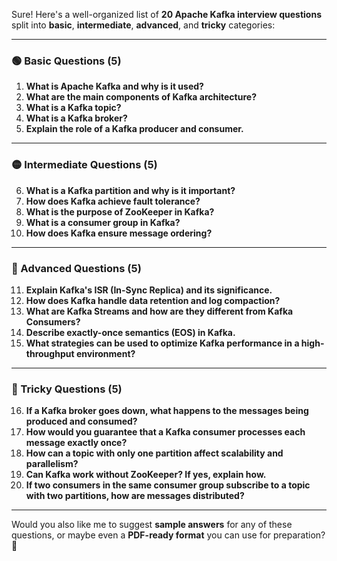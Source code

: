 Sure! Here's a well-organized list of **20 Apache Kafka interview questions** split into **basic**, **intermediate**, **advanced**, and **tricky** categories:

---

### 🟢 Basic Questions (5)

1. **What is Apache Kafka and why is it used?**
2. **What are the main components of Kafka architecture?**
3. **What is a Kafka topic?**
4. **What is a Kafka broker?**
5. **Explain the role of a Kafka producer and consumer.**

---

### 🟡 Intermediate Questions (5)

6. **What is a Kafka partition and why is it important?**
7. **How does Kafka achieve fault tolerance?**
8. **What is the purpose of ZooKeeper in Kafka?**
9. **What is a consumer group in Kafka?**
10. **How does Kafka ensure message ordering?**

---

### 🔵 Advanced Questions (5)

11. **Explain Kafka's ISR (In-Sync Replica) and its significance.**
12. **How does Kafka handle data retention and log compaction?**
13. **What are Kafka Streams and how are they different from Kafka Consumers?**
14. **Describe exactly-once semantics (EOS) in Kafka.**
15. **What strategies can be used to optimize Kafka performance in a high-throughput environment?**

---

### 🔴 Tricky Questions (5)

16. **If a Kafka broker goes down, what happens to the messages being produced and consumed?**
17. **How would you guarantee that a Kafka consumer processes each message exactly once?**
18. **How can a topic with only one partition affect scalability and parallelism?**
19. **Can Kafka work without ZooKeeper? If yes, explain how.**
20. **If two consumers in the same consumer group subscribe to a topic with two partitions, how are messages distributed?**

---

Would you also like me to suggest **sample answers** for any of these questions, or maybe even a **PDF-ready format** you can use for preparation? 🚀
